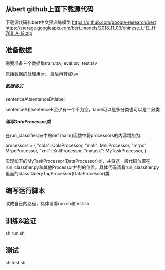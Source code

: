 ## 从bert github上面下载源代码
下载源代码和bert中文预训练模型
https://github.com/google-research/bert
https://storage.googleapis.com/bert_models/2018_11_03/chinese_L-12_H-768_A-12.zip

## 准备数据
需要准备三个数据集train.tsv, eval.tsv, test.tsv

原始数据的处理用txt，最后再转成tsv

##### 数据格式
sentenceA\tsentenceB\tlabel

sentenceA和sentenceB至少有一个不为空，label可以是多分类也可以是二分类

##### 编写DataProcessor类
在run_classifier.py中的def main()函数中将processors的内容增加为:

  processors = {
        "cola": ColaProcessor,
        "mnli": MnliProcessor,
        "mrpc": MrpcProcessor,
        "xnli": XnliProcessor,
        "mytask": MyTaskProcessor,
    }

实现如下的MyTaskProcessor(DataProcessor)类，并将这一段代码放置在run_classifier.py和其他Processor并列的位置。具体代码请看run_classifier.py里面的class QueryTagProcessor(DataProcessor)类

## 编写运行脚本
改成自己的路径，具体请看run.sh和test.sh

## 训练&验证
sh run.sh

## 测试
sh test.sh
